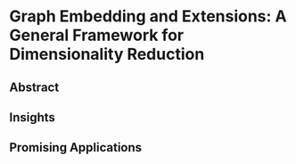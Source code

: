 # Graph Embedding and Extensions: A General Framework for Dimensionality Reduction

## Abstract

## Insights

## Promising Applications
